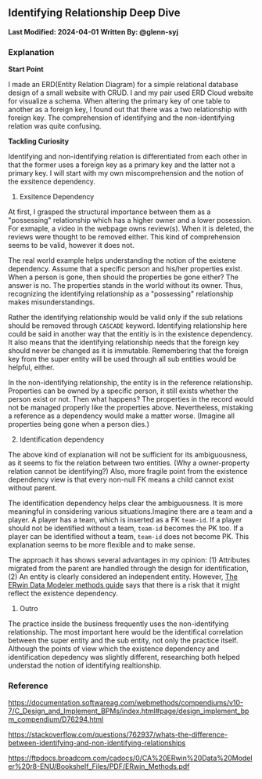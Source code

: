 ## Identifying Relationship Deep Dive

**Last Modified: 2024-04-01**
**Written By: @glenn-syj**

### Explanation

**Start Point**

I made an ERD(Entity Relation Diagram) for a simple relational database design of a small website with CRUD. I and my pair used ERD Cloud website for visualize a schema. When altering the primary key of one table to another as a foreign key, I found out that there was a two relationship with foreign key. The comprehension of identifying and the non-identifying relation was quite confusing.

**Tackling Curiosity**

Identifying and non-identifying relation is differentiated from each other in that the former uses a foreign key as a primary key and the latter not a primary key. I will start with my own miscomprehension and the notion of the exsitence dependency.

1. Exsitence Dependency

At first, I grasped the structural importance between them as a "possessing" relationship which has a higher owner and a lower posession. For exmaple, a video in the webpage owns review(s). When it is deleted, the reviews were thought to be removed either. This kind of comprehension seems to be valid, however it does not.

The real world example helps understanding the notion of the existene dependency. Assume that a specific person and his/her properties exist. When a person is gone, then should the properties be gone either? The answer is no. The properties stands in the world without its owner. Thus, recognizing the identifying relationship as a "possessing" relationship makes misunderstandings.

Rather the identifying relationship would be valid only if the sub relations should be removed through `CASCADE` keyword. Identifying relationship here could be said in another way that the entitiy is in the existence dependency. It also means that the identifying relationship needs that the foreign key should never be changed as it is immutable. Remembering that the foreign key from the super entity will be used through all sub entities would be helpful, either.

In the non-identifying relationship, the entity is in the reference relationship. Properties can be owned by a specific person, it still exists whether the person exist or not. Then what happens? The properties in the record would not be managed properly like the properties above. Nevertheless, mistaking a reference as a dependency would make a matter worse. (Imagine all properties being gone when a person dies.)

2. Identification dependency

The above kind of explanation will not be sufficient for its ambiguousness, as it seems to fix the relation between two entities. (Why a owner-property relation cannot be identifying?) Also, more fragile point from the existence dependency view is that every non-null FK means a child cannot exist without parent.

The identification dependency helps clear the ambiguousness. It is more meaningful in considering various situations.Imagine there are a team and a player. A player has a team, which is inserted as a FK `team-id`. If a player should not be identified without a team, `team-id` becomes the PK too. If a player can be identified without a team, `team-id` does not become PK. This explanation seems to be more flexible and to make sense.

The approach it has shows several advantages in my opinion: (1) Attributes migrated from the parent are handled through the design for identification, (2) An entity is clearly considered an independent entity. However, [The ERwin Data Modeler methods guide](https://ftpdocs.broadcom.com/cadocs/0/CA%20ERwin%20Data%20Modeler%20r8-ENU/Bookshelf_Files/PDF/ERwin_Methods.pdf) says that there is a risk that it might reflect the existence dependency.

1. Outro

The practice inside the business frequently uses the non-identifying relationship. The most important here would be the identifical correlation between the super entity and the sub entity, not only the practice itself. Although the points of view which the existence dependency and identification depedency was slightly different, researching both helped understad the notion of identifying realtionship. 

### Reference

https://documentation.softwareag.com/webmethods/compendiums/v10-7/C_Design_and_Implement_BPMs/index.html#page/design_implement_bpm_compendium/D76294.html

https://stackoverflow.com/questions/762937/whats-the-difference-between-identifying-and-non-identifying-relationships

https://ftpdocs.broadcom.com/cadocs/0/CA%20ERwin%20Data%20Modeler%20r8-ENU/Bookshelf_Files/PDF/ERwin_Methods.pdf